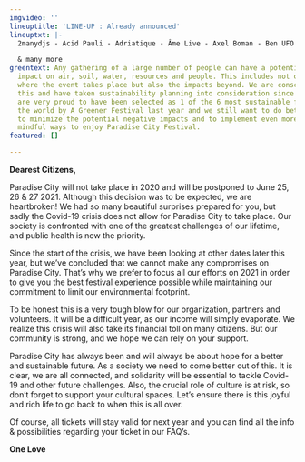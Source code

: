 ```yaml
---
imgvideo: ''
lineuptitle: 'LINE-UP : Already announced'
lineuptxt: |-
  2manydjs - Acid Pauli - Adriatique - Âme Live - Axel Boman - Ben UFO - Ceephax Acid Crew Live - Charlotte Adigéry - Courtesy - Dan Shake - Edward - Hunee - Innellea Live - Jaguar Jaguar - Kalabrese & Rumpelorchester - Kerri Chandler - KiNK Live - Kruder & Dorfmeister - Leafar Legov Live - Levon Vincent - Lola Haro - Map.ache Live - Max Cooper Live - Mézigue - Move D - Mr. G Live - Nico Morano - Or:la - Ry X & Frank Wiedemann present Howling - Trikk - Vril Live

  & many more
greentext: Any gathering of a large number of people can have a potential negative
  impact on air, soil, water, resources and people. This includes not only the location
  where the event takes place but also the impacts beyond. We are conscious about
  this and have taken sustainability planning into consideration since day one. We
  are very proud to have been selected as 1 of the 6 most sustainable festivals in
  the world by A Greener Festival last year and we still want to do better. We promise
  to minimize the potential negative impacts and to implement even more ecologically
  mindful ways to enjoy Paradise City Festival.
featured: []

---
```

**Dearest Citizens,**

Paradise City will not take place in 2020 and will be postponed to June 25, 26 & 27 2021. Although this decision was to be expected, we are heartbroken! We had so many beautiful surprises prepared for you, but sadly the Covid-19 crisis does not allow for Paradise City to take place. Our society is confronted with one of the greatest challenges of our lifetime, and public health is now the priority.

Since the start of the crisis, we have been looking at other dates later this year, but we’ve concluded that we cannot make any compromises on Paradise City. That’s why we prefer to focus all our efforts on 2021 in order to give you the best festival experience possible while maintaining our commitment to limit our environmental footprint.

To be honest this is a very tough blow for our organization, partners and volunteers. It will be a difficult year, as our income will simply evaporate. We realize this crisis will also take its financial toll on many citizens. But our community is strong, and we hope we can rely on your support.

Paradise City has always been and will always be about hope for a better and sustainable future. As a society we need to come better out of this. It is clear, we are all connected, and solidarity will be essential to tackle Covid-19 and other future challenges. Also, the crucial role of culture is at risk, so don’t forget to support your cultural spaces. Let’s ensure there is this joyful and rich life to go back to when this is all over.

Of course, all tickets will stay valid for next year and you can find all the info & possibilities regarding your ticket in our FAQ’s.

**One Love**